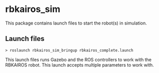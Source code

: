 # rbkairos_sim

This package contains launch files to start the robot(s) in simulation.

## Launch files


```
> roslaunch rbkairos_sim_bringup rbkairos_complete.launch

```
This launch files runs Gazebo and the ROS controllers to work with the RBKAIROS robot. This launch accepts multiple parameters to work with.

